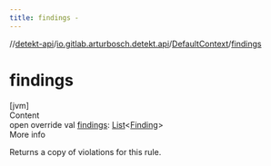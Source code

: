 ```yaml
---
title: findings -
---
```

//[detekt-api](../../index.md)/[io.gitlab.arturbosch.detekt.api](../index.md)/[DefaultContext](index.md)/[findings](findings.md)



# findings  
[jvm]  
Content  
open override val [findings](findings.md): [List](https://kotlinlang.org/api/latest/jvm/stdlib/kotlin.collections/-list/index.html)<[Finding](../-finding/index.md)>  
More info  


Returns a copy of violations for this rule.

  



